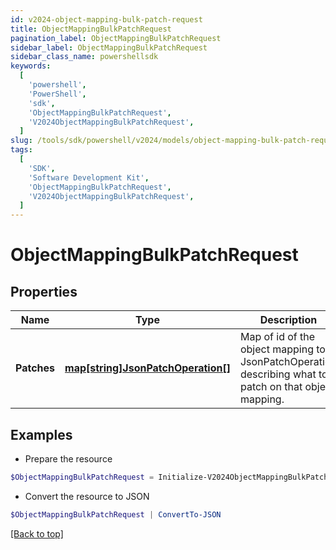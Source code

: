```yaml
---
id: v2024-object-mapping-bulk-patch-request
title: ObjectMappingBulkPatchRequest
pagination_label: ObjectMappingBulkPatchRequest
sidebar_label: ObjectMappingBulkPatchRequest
sidebar_class_name: powershellsdk
keywords:
  [
    'powershell',
    'PowerShell',
    'sdk',
    'ObjectMappingBulkPatchRequest',
    'V2024ObjectMappingBulkPatchRequest',
  ]
slug: /tools/sdk/powershell/v2024/models/object-mapping-bulk-patch-request
tags:
  [
    'SDK',
    'Software Development Kit',
    'ObjectMappingBulkPatchRequest',
    'V2024ObjectMappingBulkPatchRequest',
  ]
---
```


# ObjectMappingBulkPatchRequest

## Properties

| Name | Type | Description | Notes |
| --- | --- | --- | --- |
| **Patches** | [**map[string]JsonPatchOperation[]**](https://learn.microsoft.com/en-us/powershell/module/microsoft.powershell.core/about/about_arrays?view=powershell-7.4) | Map of id of the object mapping to a JsonPatchOperation describing what to patch on that object mapping. | [required] |

## Examples

- Prepare the resource

```powershell
$ObjectMappingBulkPatchRequest = Initialize-V2024ObjectMappingBulkPatchRequest  -Patches {603b1a61-d03d-4ed1-864f-a508fbd1995d=[{op=replace, path=/enabled, value=true}], 00bece34-f50d-4227-8878-76f620b5a971=[{op=replace, path=/targetValue, value=New Target Value}]}
```

- Convert the resource to JSON

```powershell
$ObjectMappingBulkPatchRequest | ConvertTo-JSON
```

[[Back to top]](#)
